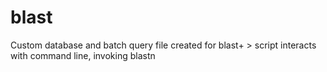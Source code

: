 # blast
Custom database  and batch query file created for blast+ > script interacts with command line, invoking blastn
